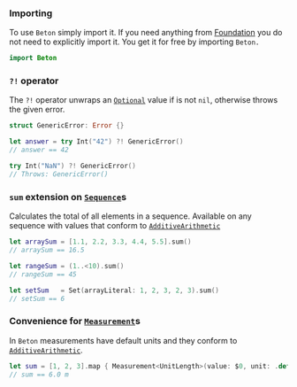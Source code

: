 ### Importing

To use `Beton` simply import it. If you need anything
from [Foundation](https://developer.apple.com/documentation/foundation) you do not need to explicitly import it. You get
it for free by importing `Beton.`

```swift
import Beton
```

### ``?!`` operator

The ``?!`` operator unwraps an [`Optional`](https://developer.apple.com/documentation/swift/optional) value if is
not `nil`, otherwise throws the given error.

```swift
struct GenericError: Error {}

let answer = try Int("42") ?! GenericError()
// answer == 42

try Int("NaN") ?! GenericError()
// Throws: GenericError()
```

### ``sum`` extension on [`Sequence`](https://developer.apple.com/documentation/swift/sequence)s

Calculates the total of all elements in a sequence. Available on any sequence with values that conform
to [`AdditiveArithmetic`](https://developer.apple.com/documentation/swift/additivearithmetic)

```swift
let arraySum = [1.1, 2.2, 3.3, 4.4, 5.5].sum()
// arraySum == 16.5

let rangeSum = (1..<10).sum()
// rangeSum == 45

let setSum   = Set(arrayLiteral: 1, 2, 3, 2, 3).sum()
// setSum == 6
```

### Convenience for [`Measurement`](https://developer.apple.com/documentation/foundation/measurement)s

In `Beton` measurements have default units and they conform
to [`AdditiveArithmetic`](https://developer.apple.com/documentation/swift/additivearithmetic).

```swift
let sum = [1, 2, 3].map { Measurement<UnitLength>(value: $0, unit: .default) }.sum()
// sum == 6.0 m
```
